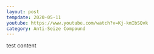 ```yaml
---
layout: post
tempdate: 2020-05-11
youtube: https://www.youtube.com/watch?v=Kj-kmIbSQvk
category: Anti-Seize Compound
---
```

test content